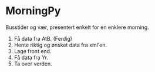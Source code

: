 # MorningPy
Busstider og vær, presentert enkelt for en enklere morning. 

1. Få data fra AtB. (Ferdig)
2. Hente riktig og ønsket data fra xml'en.
3. Lage front end.
3. Få data fra Yr.
4. Ta over verden.
